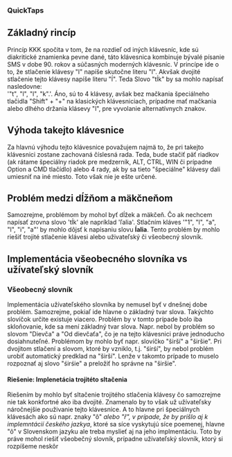 ### QuickTaps

## Základný rincíp
Princíp KKK spočita v tom, že na rozdieľ od iných klávesníc, kde sú diakritické
znamienka pevne dané, táto klávesnica kombinuje bývalé písanie SMS v dobe 90. 
rokov a súčasných moderných klávesníc. V princípe ide o to, že stlačenie
klávesy "l" napíše skutočne literu "l". Akvšak dvojité stlačenie tejto klávesy
napíše literu "ĺ". Teda Slovo "tĺk" by sa mohlo napísať nasledovne:  
'"t", "l", "l", "k".'. Áno, sú to 4 klávesy, avšak bez mačkania špeciálneho
tlačidla "Shift" + "+" na klasických klávesniciach, prípadne mať mačkania alebo
dlhého držania klásevy "l", pre vyvolanie alternatívnych znakov.

## Výhoda takejto klávesnice
Za hlavnú výhodu tejto klávesnice považujem najmä to, že pri takejto klávesnici
zostane zachovaná číslesná rada. Teda, bude stačiť päť riadkov (ak rátame
špeciálny riadok pre medzerník, ALT, CTRL, WIN či prípadne Option a CMD
tlačídlo) alebo 4 rady, ak by sa tieto "špeciálne" klávesy dali umiesniť na iné
miesto. Toto však nie je ešte určené.

## Problém medzi dĺžňom a mäkčneňom
Samozrejme, problémom by mohol byť dĺžek a mäkčeň. Čo ak nechcem napísať zrovna
slovo 'tĺk' ale napríklad 'ľalia'. Stlačním kláves '"1", "l", "a", "l", "i",
"a"' by mohlo dôjsť k napísaniu slovu **ĺalia**. Tento problém by mohlo riešiť
trojité stlačenie klávesi alebo uživateľský či všeobecný slovník.

## Implementácia všeobecného slovníka vs užívateľský slovník

### Všeobecný slovník
Implementácia užívateľského slovníka by nemusel byť v dnešnej dobe problém.
Samozrejme, pokiaľ ide hlavne o základný tvar slova. Takýchto slovíčok určite
existuje viacero. Problém by v tomto prípade bolo iba skloňovanie, kde sa mení
základný tvar slova. Napr. nebol by problém so slovom "Dievča" a "Od dievčaťa",
čo je na tejto klávesnici práve jednoducho dosiahnuteľné. Problémom by mohlo
byť napr. slovíčko "širší" a "širšie". Pri dvojitom stlačení a slovom, ktoré
by vzniklo, t.j. "śirśí", by nebol problém urobiť automatický predklad na
"širší". Lenže v takomto prípade to muselo rozpoznať aj slovo "śirśie" a
preložiť ho správne na "širšie".

#### Riešenie: Implenetácia trojitéto sltačenia
Riešením by mohlo byť sltačenie trojitého stlačenia klávesy čo samozrejme nie
tak konkfortné ako iba dvojité. Znamenalo by to však už užívateľsky náročnejšie
použivanie tejto klávesnice. A to hlavne pri špeciálnych klávesách ako sú napr.
znaky "ô" *alebo "ř", v prípade, že by prišlo aj k implemntácií českého jazkya*,
ktoré sa síce vyskytujú síce poemenej, hlavne "ô" v Slovenskom jazyku ale treba
myslieť aj na jeho implmentáciu. Toto by práve mohol riešiť všeobečný slovník,
prípadne užívateľský slovník, ktorý si rozpíšeme neskôr
